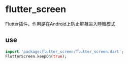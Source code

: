 # flutter_screen

Flutter插件，作用是在Android上防止屏幕进入睡眠模式

## use
```dart
import 'package:flutter_screen/flutter_screen.dart';
FlutterScreen.keepOn(true);
```

